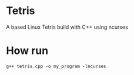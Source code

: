 # Tetris
A based Linux Tetris build with C++ using ncurses 

# How run 
    g++ tetris.cpp -o my_program -lncurses
